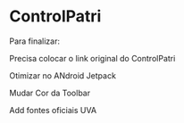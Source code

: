 # ControlPatri

Para finalizar: 

Precisa colocar o link original do ControlPatri

Otimizar no ANdroid Jetpack

Mudar Cor da Toolbar

Add fontes oficiais UVA
